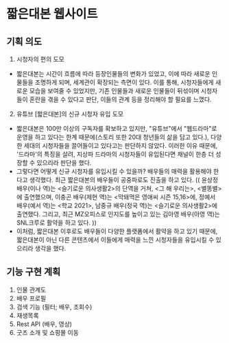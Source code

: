 # 짧은대본 웹사이트

## 기획 의도
1. 시청자의 편의 도모
- 짧은대본는 시간이 흐름에 따라 등장인물들의 변화가 있었고, 이에 따라 새로운 인물들을 조명하게 되며, 세계관이 확장되는 측면이 있다. 이를 통해, 시청자들에게 새로운 모습을 보여줄 수 있었지만, 기존 인물들과 새로운 인물들이 뒤섞이며 시청자들이 혼란을 겪을 수 있다고 판단, 이들의 관계 등을 정리해야 할 필요를 느꼈다.

2. 유튜브 [짧은대본]의 신규 시청자 유입 도모
- 짧은대본은 100만 이상의 구독자를 확보하고 있지만, "유튜브"에서 "웹드라마"로 운영을 하고 있다는 한계 때문에(스토리 또한 20대 청년들의 삶을 담고 있다.), 다양한 세대의 시청자들을 끌어들이고 있다고는 판단하지 않았다. 이러한 이유 때문에, '드라마'의 특징을 살려, 지상파 드라마의 시청자들이 유입된다면 채널이 한층 더 성장할 수 있으리라 판단을 했다.
- 그렇다면 어떻게 신규 시청자를 유입시킬 수 있을까? 배우들의 매력을 활용해야 한다고 생각했다. 최근 짧은대본의 배우들이 공중파로도 진출을 하고 있다. (( 윤상정 배우(이나 역)는 <슬기로운 의사생활2>의 단역을 거쳐, <그 해 우리는>, <별똥별>에 출연했으며, 이충곤 배우(제현 역)는 <막돼먹은 영애씨 시즌 15,16>에, 정예서 배우(예서 역)는 <학교 2021>, 남중규 배우(정국 역)는 <슬기로운 의사생활2>에 출연했다. 그리고, 최근 MZ오피스로 인지도를 높이고 있는 김아영 배우(아영 역)는 SNL크루로 활약을 하고 있다. ))
- 이처럼, 짧은대본 이후로도 배우들이 다양한 플랫폼에서 활약을 하고 있기 때문에, 짧은대본이 아닌 다른 콘텐츠에서 이들에게 매력을 느낀 시청자들을 유입시킬 수 있으리라 생각을 했다.

## 기능 구현 계획
1. 인물 관계도
2. 배우 프로필
3. 검색 기능 (필터; 배우, 조회수)
4. 재생목록
5. Rest API (배우, 영상)
6. 굿즈 소개 및 쇼핑몰 이동